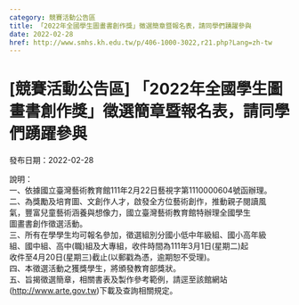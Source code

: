```yaml
---
category: 競賽活動公告區
title: 「2022年全國學生圖畫書創作獎」徵選簡章暨報名表，請同學們踴躍參與
date: 2022-02-28
href: http://www.smhs.kh.edu.tw/p/406-1000-3022,r21.php?Lang=zh-tw
---
```


# [競賽活動公告區] 「2022年全國學生圖畫書創作獎」徵選簡章暨報名表，請同學們踴躍參與

發布日期：2022-02-28

說明：  
一、依據國立臺灣藝術教育館111年2月22日藝視字第1110000604號函辦理。  
二、為獎勵及培育圖、文創作人才，啟發全方位藝術創作，推動親子閱讀風  
氣，豐富兒童藝術涵養與想像力，國立臺灣藝術教育館特辦理全國學生  
圖畫書創作徵選活動。  
三、所有在學學生均可報名參加，徵選組別分國小低中年級組、國小高年級  
組、國中組、高中(職)組及大專組，收件時間為111年3月1日(星期二)起  
收件至4月20日(星期三)截止(以郵戳為憑，逾期恕不受理)。  
四、本徵選活動之獲獎學生，將頒發教育部獎狀。  
五、旨揭徵選簡章，相關書表及製作參考範例，請逕至該館網站  
(http://www.arte.gov.tw)下載及查詢相關規定。

